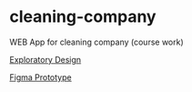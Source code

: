 # cleaning-company
WEB App for cleaning company (course work)

[Exploratory Design](https://docs.google.com/document/d/1nrU_CJaHolBS7cUvA-aDSXqTnBQ_voajlxNvKbzDcy4/edit?usp=sharing)

[Figma Prototype](https://www.figma.com/design/ymdP0219C6ne65YTQ3OOjj/Cleaning-Company?node-id=0-1&t=aonhURYC75b7XRcP-1)
